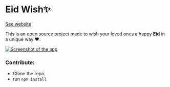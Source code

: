 # Eid Wish✨

[See website](https://eidwish.zubs.xyz/)

This is an open source project made to wish your loved ones a happy **Eid**  in a unique way ❤️️. 

[![Screenshot of the app](https://raw.githubusercontent.com/syedzubairahmed001/eid-wish/master/images/screenshot.jpg)](https://eidwish.zubs.xyz)

### Contribute:
- Clone the repo
- run `npm install`


